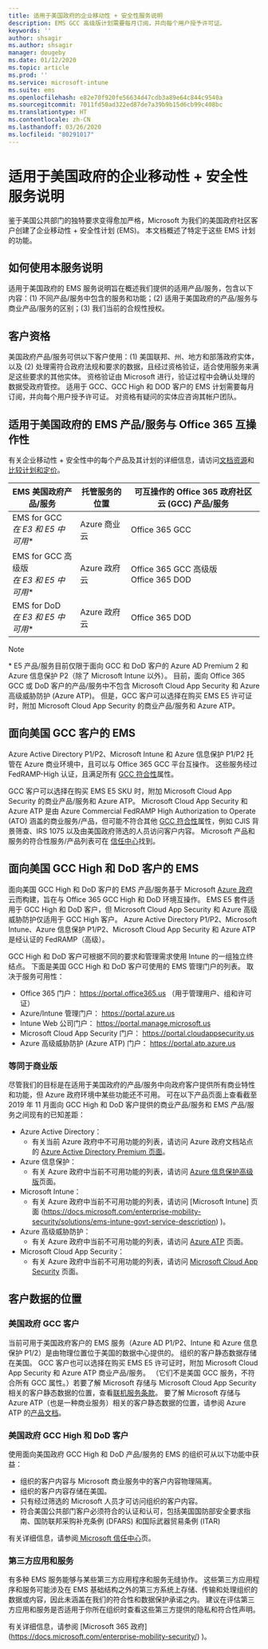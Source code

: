 ```yaml
---
title: 适用于美国政府的企业移动性 + 安全性服务说明
description: EMS GCC 高级版计划需要每月订阅，并向每个用户授予许可证。
keywords: ''
author: shsagir
ms.author: shsagir
manager: dougeby
ms.date: 01/12/2020
ms.topic: article
ms.prod: ''
ms.service: microsoft-intune
ms.suite: ems
ms.openlocfilehash: e82e70f920fe56634d47cdb3a89e64c844c9540a
ms.sourcegitcommit: 7011fd50ad322ed87de7a39b9b15d6cb99c408bc
ms.translationtype: HT
ms.contentlocale: zh-CN
ms.lasthandoff: 03/26/2020
ms.locfileid: "80291017"
---
```

# <a name="enterprise-mobility--security-for-us-government-service-description"></a>适用于美国政府的企业移动性 + 安全性服务说明
鉴于美国公共部门的独特要求变得愈加严格，Microsoft 为我们的美国政府社区客户创建了企业移动性 + 安全性计划 (EMS)。 本文档概述了特定于这些 EMS 计划的功能。

## <a name="how-to-use-this-service-description"></a>如何使用本服务说明
适用于美国政府的 EMS 服务说明旨在概述我们提供的适用产品/服务，包含以下内容：(1) 不同产品/服务中包含的服务和功能；(2) 适用于美国政府的产品/服务与商业产品/服务的区别；(3) 我们当前的合规性授权。

## <a name="customer-eligibility"></a>客户资格
美国政府产品/服务可供以下客户使用：(1) 美国联邦、州、地方和部落政府实体，以及 (2) 处理需符合政府法规和要求的数据，且经过资格验证，适合使用服务来满足这些要求的其他实体。 资格验证由 Microsoft 进行，验证过程中会确认处理的数据受政府管控。 适用于 GCC、GCC High 和 DOD 客户的 EMS 计划需要每月订阅，并向每个用户授予许可证。 对资格有疑问的实体应咨询其帐户团队。 

## <a name="ems-offers-for-us-government-and-office-365-interoperability"></a>适用于美国政府的 EMS 产品/服务与 Office 365 互操作性

有关企业移动性 + 安全性中的每个产品及其计划的详细信息，请访问[文档资源](https://docs.microsoft.com/enterprise-mobility-security/)和[比较计划和定价](https://www.microsoft.com/microsoft-365/enterprise-mobility-security/compare-plans-and-pricing)。

|EMS 美国政府产品/服务|托管服务的位置|可互操作的 Office 365 政府社区云 (GCC) 产品/服务|
|-----------|-----------|-----------|
|EMS for GCC</br>*在 E3 和 E5 中可用**|Azure 商业云|Office 365 GCC|
|EMS for GCC 高级版</br>*在 E3 和 E5 中可用**|Azure 政府云|Office 365 GCC 高级版</br>Office 365 DOD|
|EMS for DoD</br>*在 E3 和 E5 中可用**|Azure 政府云|Office 365 DOD|

> [!Note]
> \* E5 产品/服务目前仅限于面向 GCC 和 DoD 客户的 Azure AD Premium 2 和 Azure 信息保护 P2（除了 Microsoft Intune 以外）。 目前，面向 Office 365 GCC 或 DoD 客户的产品/服务中不包含 Microsoft Cloud App Security 和 Azure 高级威胁防护 (Azure ATP)。  但是，GCC 客户可以选择在购买 EMS E5 许可证时，附加 Microsoft Cloud App Security 的商业产品/服务和 Azure ATP。

## <a name="ems-for-us-gcc-customers"></a>面向美国 GCC 客户的 EMS
Azure Active Directory P1/P2、Microsoft Intune 和 Azure 信息保护 P1/P2 托管在 Azure 商业环境中，且可以与 Office 365 GCC 平台互操作。  这些服务经过 FedRAMP-High 认证，且满足所有 [GCC 符合性](https://docs.microsoft.com/office365/servicedescriptions/office-365-platform-service-description/office-365-us-government/gcc#us-government-community-compliance)属性。

GCC 客户可以选择在购买 EMS E5 SKU 时，附加 Microsoft Cloud App Security 的商业产品/服务和 Azure ATP。 Microsoft Cloud App Security 和 Azure ATP 是由 Azure Commercial FedRAMP High Authorization to Operate (ATO) 涵盖的商业服务/产品，但可能不符合其他 [GCC 符合性](https://docs.microsoft.com/office365/servicedescriptions/office-365-platform-service-description/office-365-us-government/gcc#us-government-community-compliance)属性，例如 CJIS 背景筛查、IRS 1075 以及由美国政府筛选的人员访问客户内容。  Microsoft 产品和服务的符合性服务/产品列表可在 [ 信任中心](https://www.microsoft.com/en-us/trustcenter/compliance/complianceofferings)找到。  

## <a name="ems-for-us-gcc-high-and-dod-customers"></a>面向美国 GCC High 和 DoD 客户的 EMS
面向美国 GCC High 和 DoD 客户的 EMS 产品/服务基于 Microsoft [Azure 政府](https://docs.microsoft.com/azure/azure-government/documentation-government-welcome)云而构建，旨在与 Office 365 GCC High 和 DoD 环境互操作。 EMS E5 套件适用于 GCC High 和 DoD 客户，但 Microsoft Cloud App Security 和 Azure 高级威胁防护仅适用于 GCC High 客户。 Azure Active Directory P1/P2、Microsoft Intune、Azure 信息保护 P1/P2、Microsoft Cloud App Security 和 Azure ATP 是经认证的 FedRAMP（高级）。

GCC High 和 DoD 客户可根据不同的要求和管理需求使用 Intune 的一组独立终结点。 下面是美国 GCC High 和 DoD 客户可使用的 EMS 管理门户的列表。 取决于服务可用性：

- Office 365 门户： https://portal.office365.us （用于管理用户、组和许可证）
- Azure/Intune 管理门户： https://portal.azure.us
- Intune Web 公司门户： https://portal.manage.microsoft.us
- Microsoft Cloud App Security 门户： https://portal.cloudappsecurity.us  
- Azure 高级威胁防护 (Azure ATP) 门户： https://portal.atp.azure.us  

### <a name="parity-with-commercial"></a>等同于商业版 
尽管我们的目标是在适用于美国政府的产品/服务中向政府客户提供所有商业特性和功能，但 Azure 政府环境中某些功能还不可用。 可在以下产品页面上查看截至 2019 年 11 月面向 GCC High 和 DoD 客户提供的商业产品/服务和 EMS 产品/服务之间现有的已知差距： 
- Azure Active Directory： 
  - 有关当前 Azure 政府中不可用功能的列表，请访问 Azure 政府文档站点的 [Azure Active Directory Premium 页面](https://docs.microsoft.com/azure/azure-government/documentation-government-services-securityandidentity#azure-active-directory-premium-p1-and-p2)。 
- Azure 信息保护： 
  - 有关 Azure 政府中当前不可用功能的列表，请访问 [Azure 信息保护高级版](https://docs.microsoft.com/enterprise-mobility-security/solutions/ems-aip-premium-govt-service-description)页面。 
- Microsoft Intune： 
  - 有关 Azure 政府中当前不可用功能的列表，请访问 [Microsoft Intune] 页面 (https://docs.microsoft.com/enterprise-mobility-security/solutions/ems-intune-govt-service-description) )。 
- Azure 高级威胁防护：
  - 有关 Azure 政府中当前不可用功能的列表，请访问 [Azure ATP](https://docs.microsoft.com/enterprise-mobility-security/solutions/ems-azure-atp-govt-service-description) 页面。
- Microsoft Cloud App Security：
  - 有关 Azure 政府中当前不可用功能的列表，请访问 [Microsoft Cloud App Security](https://docs.microsoft.com/enterprise-mobility-security/solutions/ems-cloud-app-security-govt-service-description) 页面。

## <a name="location-of-customer-data"></a>客户数据的位置

### <a name="us-government-gcc-customers"></a>美国政府 GCC 客户
当前可用于美国政府客户的 EMS 服务（Azure AD P1/P2、Intune 和 Azure 信息保护 P1/2）是由物理位置位于美国的数据中心提供的。 组织的客户静态数据存储在美国。 GCC 客户也可以选择在购买 EMS E5 许可证时，附加 Microsoft Cloud App Security 和 Azure ATP 商业产品/服务。 （它们不是美国 GCC 服务，不符合所有 GCC 属性。）若要了解 Microsoft 存储与 Microsoft Cloud App Security 相关的客户静态数据的位置，查看[联机服务条款](https://www.microsoft.com/licensing/product-licensing/products)。 要了解 Microsoft 存储与 Azure ATP（也是一种商业服务）相关的客户静态数据的位置，请参阅 Azure ATP 的[产品文档](https://docs.microsoft.com/azure-advanced-threat-protection/atp-technical-faq#do-i-have-the-flexibility-to-select-where-to-store-my-data)。

### <a name="us-government-gcchigh-and-dod-customers"></a>美国政府 GCC High 和 DoD 客户
使用面向美国政府 GCC High 和 DoD 产品/服务的 EMS 的组织可从以下功能中获益： 
- 组织的客户内容与 Microsoft 商业服务中的客户内容物理隔离。 
- 组织的客户内容存储在美国。 
- 只有经过筛选的 Microsoft 人员才可访问组织的客户内容。 
- 符合美国公共部门客户必须符合的认证和认可，包括美国国防部安全要求指南、国防联邦采购补充条例 (DFARS) 和国际武器贸易条例 (ITAR) 

有关详细信息，请参阅[ Microsoft 信任中心](https://products.office.com/en-us/where-is-your-data-located?ms.officeurl=datamaps&geo=All#office-ContentAreaHeadingTemplate-bkjgypc)页。 

### <a name="third-party-apps-and-services"></a>第三方应用和服务

有多种 EMS 服务能够与某些第三方应用程序和服务无缝协作。 这些第三方应用程序和服务可能涉及在 EMS 基础结构之外的第三方系统上存储、传输和处理组织的数据或内容，因此未涵盖在我们的符合性和数据保护承诺之内。 建议在评估第三方应用和服务是否适用于你所在组织时查看这些第三方提供的隐私和符合性声明。

有关详细信息，请参阅 [Microsoft 365 政府] (https://docs.microsoft.com/enterprise-mobility-security/) )。 